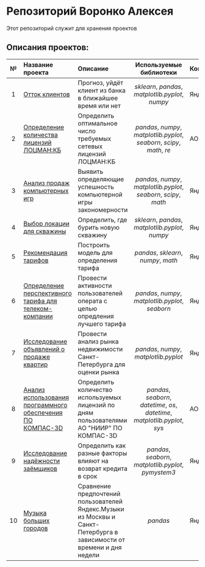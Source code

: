 # Репозиторий Воронко Алексея

Этот репозиторий служит для хранения проектов

## Описания проектов:

| № |Название проекта | Описание | Используемые библиотеки | Компания | 
| :--: | :---------------------- | :---------------------- | :----------------------: |:---------------------- |
| 1 | [Отток клиентов](bank_customer_churn_prediction) | Прогноз, уйдёт клиент из банка в ближайшее время или нет | *sklearn*, *pandas*, *matplotlib.pyplot*, *numpy* | Яндекс.Практикум  |
| 2 | [Определение количества лицензий ЛОЦМАН:КБ](determining_number_licenses_lodsman) | Определить оптимальное число требуемых сетевых лицензий ЛОЦМАН:КБ | *pandas*, *numpy*, *matplotlib.pyplot*, *seaborn*, *scipy*,  *math*, *re* | АО "НИИР" |
| 3 | [Анализ продаж компьютерных игр](analysis_sales_computer_games) | Выявить определяющие успешность компьютерной игры закономерности | *pandas*, *numpy*, *matplotlib.pyplot*, *seaborn*, *scipy*,  *math* | Яндекс.Практикум |
| 4 | [Выбор локации для скважины](choosing_location_for_well) | Определить, где бурить новую скважину | *sklearn*, *pandas*, *matplotlib.pyplot*, *numpy* | Яндекс.Практикум |
| 5 | [Рекомендация тарифов](tariffs_recommendation) | Построить модель для определения тарифа | *pandas*, *sklearn*, *numpy*, *math* | Яндекс.Практикум |
| 6 | [Определение перспективного тарифа для телеком-компании](determination_of_promising_tariff) | Провести активности пользователей операта с целью опредления лучшего тарифа | *pandas*, *numpy*, *matplotlib.pyplot*, *seaborn* | Яндекс.Практикум |
| 7 | [Исследование объявлений о продаже квартир](research_of_apartments_ads_for_sales) | Провести анализ рынка недвижимости Санкт-Петербурга для оценки рынка | *pandas*, *numpy*, *matplotlib.pyplot* | Яндекс.Практикум |
| 8 | [Анализ использования программного обеспечения ПО КОМПАС-3D](kompas_users_count) | Определить количество используемых лицензий по дням пользователями АО "НИИР" ПО КОМПАС-3D | *pandas*, *seaborn*, *datetime*, *os*, *datetime*, *matplotlib.pyplot*, *sys* | АО "НИИР" |
| 9 |[Исследование надёжности заёмщиков](borrower_beliability_research) | Определить как разные факторы влияют на возврат кредита в срок | *pandas*, *seaborn*, *matplotlib.pyplot*, *pymystem3* | Яндекс.Практикум |
| 10 |[Музыка больших городов](music_of_big_cities) | Сравнение предпочтений пользователей Яндекс.Музыки из Москвы и Санкт-Петербурга в зависимости от времени и дня недели| *pandas* | Яндекс.Практикум |

